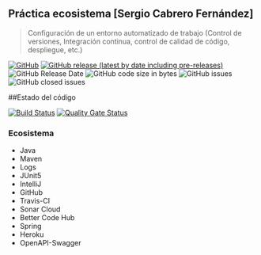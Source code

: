 ## Práctica ecosistema [Sergio Cabrero Fernández]
> Configuración de un entorno automatizado de trabajo (Control de versiones, Integración continua, control de calidad de código, despliegue, etc.)

[![GitHub](https://img.shields.io/github/license/v130391sc/iwvg-ecosystem-sergio-cabrero?color=informational)](https://github.com/v130391sc/iwvg-ecosystem-sergio-cabrero/blob/master/LICENSE.md)
[![GitHub release (latest by date including pre-releases)](https://img.shields.io/github/v/release/v130391sc/iwvg-ecosystem-sergio-cabrero?color=informational)](https://github.com/v130391sc/iwvg-ecosystem-sergio-cabrero/releases)
![GitHub Release Date](https://img.shields.io/github/release-date/v130391sc/iwvg-ecosystem-sergio-cabrero?color=informational)
![GitHub code size in bytes](https://img.shields.io/github/languages/code-size/v130391sc/iwvg-ecosystem-sergio-cabrero)
![GitHub issues](https://img.shields.io/github/issues/v130391sc/iwvg-ecosystem-sergio-cabrero?color=important)
![GitHub closed issues](https://img.shields.io/github/issues-closed/v130391sc/iwvg-ecosystem-sergio-cabrero?color=informational)

##Estado del código

[![Build Status](https://travis-ci.org/v130391sc/iwvg-ecosystem-sergio-cabrero.svg?branch=master)](https://travis-ci.org/v130391sc/iwvg-ecosystem-sergio-cabrero)
[![Quality Gate Status](https://sonarcloud.io/api/project_badges/measure?project=es.upm.miw%3Aiwvg-ecosystem-sergio-cabrero&metric=alert_status)](https://sonarcloud.io/dashboard?id=es.upm.miw%3Aiwvg-ecosystem-sergio-cabrero)


### Ecosistema
* Java
* Maven
* Logs
* JUnit5
* IntelliJ
* GitHub
* Travis-CI
* Sonar Cloud
* Better Code Hub
* Spring
* Heroku
* OpenAPI-Swagger
